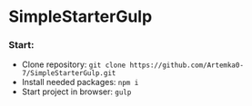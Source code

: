 # SimpleStarterGulp

### Start:
- Clone repository: `git clone https://github.com/Artemka0-7/SimpleStarterGulp.git`
- Install needed packages: `npm i`
- Start project in browser: `gulp`
